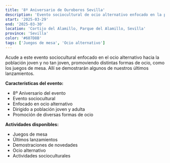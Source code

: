 ```yaml
---
title: '8º Aniversario de Ouroboros Sevilla'
description: 'Evento sociocultural de ocio alternativo enfocado en la población joven en el Parque del Alamillo.'
start: '2025-03-29'
end: '2025-03-30'
location: 'Cortijo del Alamillo, Parque del Alamillo, Sevilla'
province: 'Sevilla'
color: '#607D8B'
tags: ['Juegos de mesa', 'Ocio alternativo']
---
```


Acude a este evento sociocultural enfocado en el ocio alternativo hacia la población joven y no tan joven, promoviendo distintas formas de ocio, como los juegos de mesa. Allí se demostrarán algunos de nuestros últimos lanzamientos.

**Características del evento:**
- 8º Aniversario del evento
- Evento sociocultural
- Enfocado en ocio alternativo
- Dirigido a población joven y adulta
- Promoción de diversas formas de ocio

**Actividades disponibles:**
- Juegos de mesa
- Últimos lanzamientos
- Demostraciones de novedades
- Ocio alternativo
- Actividades socioculturales
